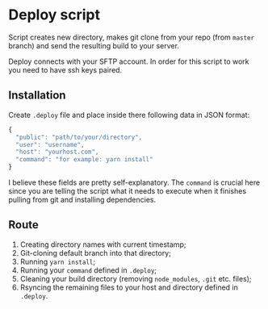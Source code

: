 # Deploy script

Script creates new directory, makes git clone from your repo (from `master` branch) and send the resulting build to your server.

Deploy connects with your SFTP account. In order for this script to work you need to have ssh keys paired.

## Installation
Create `.deploy` file and place inside there following data in JSON format:
```javascript
{
  "public": "path/to/your/directory",
  "user": "username",
  "host": "yourhost.com",
  "command": "for example: yarn install"
}
``` 

I believe these fields are pretty self-explanatory. The `command` is crucial here since you are telling the script what it needs to execute when 
it finishes pulling from git and installing dependencies.

## Route
1. Creating directory names with current timestamp;
2. Git-cloning default branch into that directory;
3. Running `yarn install`;
4. Running your `command` defined in `.deploy`;
5. Cleaning your build directory (removing `node_modules`, `.git` etc. files);
6. Rsyncing the remaining files to your host and directory defined in `.deploy`.